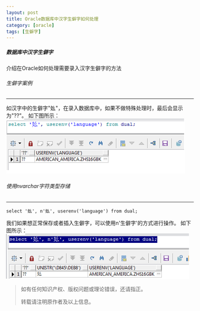 ```yaml
---
layout: post
title: Oracle数据库中汉字生僻字如何处理
category: [oracle]
tags: [生僻字]
---
```


##### 数据库中汉字生僻字
介绍在Oracle如何处理需要录入汉字生僻字的方法

###### 生僻字案例
----
如汉字中的生僻字"𡚸"，在录入数据库中，如果不做特殊处理时，最后会显示为"??"。
如下图所示：
![image](../img/2020-05-15-oracle-shengpizi/shengpizi_1.png)

###### 使用nvarchar字符类型存储
----
```
select '𡚸', n'𡚸', userenv('language') from dual;

```
我们如果想正常保存或者插入生僻字，可以使用n'生僻字'的方式进行操作。
如下图所示：
![image](./img/2020-05-15-oracle-shengpizi/shengpizi_2.png)

> 如有任何知识产权、版权问题或理论错误，还请指正。
>
> 转载请注明原作者及以上信息。
